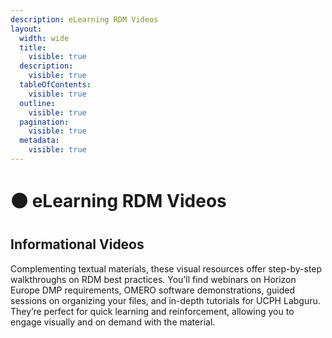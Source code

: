 ```yaml
---
description: eLearning RDM Videos
layout:
  width: wide
  title:
    visible: true
  description:
    visible: true
  tableOfContents:
    visible: true
  outline:
    visible: true
  pagination:
    visible: true
  metadata:
    visible: true
---
```


# 🟠 eLearning RDM Videos

## **Informational Videos**

Complementing textual materials, these visual resources offer step-by-step walkthroughs on RDM best practices. You’ll find webinars on Horizon Europe DMP requirements, OMERO software demonstrations, guided sessions on organizing your files, and in-depth tutorials for UCPH Labguru. They’re perfect for quick learning and reinforcement, allowing you to engage visually and on demand with the material.
